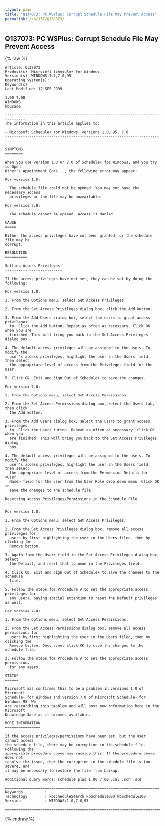 ```yaml
---
layout: page
title: "Q137073: PC WSPlus: Corrupt Schedule File May Prevent Access"
permalink: /kb/137/Q137073/
---
```


## Q137073: PC WSPlus: Corrupt Schedule File May Prevent Access

{% raw %}

	Article: Q137073
	Product(s): Microsoft Schedule+ for Windows
	Version(s): WINDOWS:1.0,7.0,95
	Operating System(s): 
	Keyword(s): 
	Last Modified: 12-SEP-1999
	
	1.00 7.00
	WINDOWS
	kbusage
	
	-------------------------------------------------------------------------------
	The information in this article applies to:
	
	- Microsoft Schedule+ for Windows, versions 1.0, 95, 7.0 
	-------------------------------------------------------------------------------
	
	SYMPTOMS
	========
	
	When you use version 1.0 or 7.0 of Schedule+ for Windows, and you try to Open
	Other's Appointment Book..., the following error may appear:
	
	For version 1.0:
	
	  The schedule file could not be opened. You may not have the necessary access
	  privileges or the file may be unavailable.
	
	For version 7.0:
	
	  The schedule cannot be opened. Access is denied.
	
	CAUSE
	=====
	
	Either the access privileges have not been granted, or the schedule file may be
	corrupt.
	
	RESOLUTION
	==========
	
	Setting Access Privileges.
	--------------------------
	
	If the access privileges have not set, they can be set by doing the following:
	
	For version 1.0:
	
	1. From the Options menu, select Set Access Privileges.
	
	2. From the Set Access Privileges dialog box, click the Add button.
	
	3. From the Add Users dialog box, select the users to grant access privileges
	  to. Click the Add button. Repeat as often as necessary. Click OK when you are
	  finished. This will bring you back to the Set Access Privileges dialog box.
	
	4. The default access privileges will be assigned to the users. To modify the
	  user's access privileges, highlight the user in the Users field, then select
	  the appropriate level of access from the Privileges field for the user.
	
	5. Click OK. Exit and Sign Out of Schedule+ to save the changes.
	
	For version 7.0:
	
	1. From the Options menu, select Set Access Permissions.
	
	2. From the Set Access Permissions dialog box, select the Users tab, then click
	  the Add button.
	
	3. From the Add Users dialog box, select the users to grant access privileges
	  to. Click the Users button. Repeat as often as necessary. Click OK when you
	  are finished. This will bring you back to the Set Access Privileges dialog
	  box.
	
	4. The default access privileges will be assigned to the users. To modify the
	  user's access privileges, highlight the user in the Users field, then select
	  the appropriate level of access from the Permission Details for <User
	  Name> field for the user from the User Role drop down menu. Click OK to
	  save the changes to the schedule file.
	
	Resetting Access Privileges/Permissions in the Schedule File.
	-------------------------------------------------------------
	
	For version 1.0:
	
	1. From the Options menu, select Set Access Privileges.
	
	2. From the Set Access Privileges dialog box, remove all access privileges for
	  users by first highlighting the user in the Users filed, then by clicking the
	  Remove button.
	
	3. Again from the Users field in the Set Access Privileges dialog box, select
	  the Default, and reset that to none in the Privileges field.
	
	4. Click OK. Exit and Sign Out of Schedule+ to save the changes to the schedule
	  file.
	
	5. Follow the steps for Procedure A to set the appropriate access privileges for
	  any users, paying special attention to reset the Default privileges as well.
	
	For version 7.0:
	
	1. From the Options menu, select Set Access Permissions.
	
	2. From the Set Access Permissions dialog box, remove all access permissions for
	  users by first highlighting the user in the Users filed, then by clicking the
	  Remove button. Once done, click OK to save the changes to the schedule file.
	
	3. Follow the steps for Procedure A to set the appropriate access permissions
	  for any users.
	
	STATUS
	======
	
	Microsoft has confirmed this to be a problem in versions 1.0 of Microsoft
	Schedule+ for Windows and version 7.0 of Microsoft Schedule+ for Windows 95. We
	are researching this problem and will post new information here in the Microsoft
	Knowledge Base as it becomes available.
	
	MORE INFORMATION
	================
	
	If the access privileges/permissions have been set, but the user cannot access
	the schedule file, there may be corruption in the schedule file. Following the
	appropriate procedure above may resolve this. If the procedure above does not
	resolve the issue, then the corruption in the schedule file is too severe, and
	it may be necessary to restore the file from backup.
	
	Additional query words: schedule plus 1.00 7.00 .cal .sch .scd
	
	======================================================================
	Keywords          :  
	Technology        : kbScheduleSearch kbSchedule700 kbSchedule100
	Version           : WINDOWS:1.0,7.0,95
	
	=============================================================================
	

{% endraw %}
